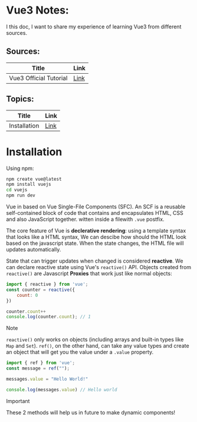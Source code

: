 # Vue3 Notes:

I this doc, I want to share my experience of learning Vue3 from different sources.

## Sources:

| Title | Link |
| --- | --- |
| Vue3 Official Tutorial | [Link](https://vuejs.org/tutorial/#step-1) |

## Topics:

| Title | Link |
| --- | --- |
| Installation | [Link](#installation) |

# Installation

Using npm:

```bash
npm create vue@latest
npm install vuejs
cd vuejs
npm run dev
```

Vue in based on Vue Single-File Components (SFC). An SCF is a reusable self-contained block of code that contains and encapsulates HTML, CSS and also JavaScript together. witten inside a filewith `.vue` postfix.

The core feature of Vue is **declerative rendering**: using a template syntax that looks like a HTML syntax, We can descibe how should the HTML look based on the javascript state. When the state changes, the HTML file will updates automatically.

State that can trigger updates when changed is considered **reactive**. We can declare reactive state using Vue's `reactive()` API. Objects created from `reactive()` are Javascript **Proxies** that work just like normal objects:

```js
import { reactive } from 'vue';
const counter = reactive({
    count: 0
})

counter.count++
console.log(counter.count); // 1
```

> [!NOTE]
> `reactive()` only works on objects (including arrays and built-in types like `Map` and `Set`).
> `ref()`, on the other hand, can take any value types and create an object that will get you the value under a `.value` property.

```js
import { ref } from 'vue';
const message = ref("");

messages.value = "Hello World!"

console.log(messages.value) // Hello world
```

> [!IMPORTANT]
> These 2 methods will help us in future to make dynamic components!

